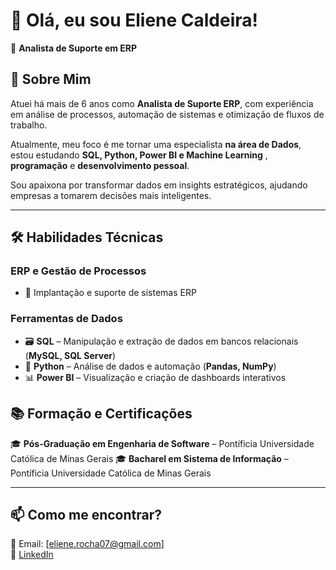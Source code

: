  # 👋 Olá, eu sou Eliene Caldeira!

🎯 **Analista de Suporte em ERP** 


## 🚀 Sobre Mim

Atuei há mais de 6 anos como **Analista de Suporte ERP**, com experiência em análise de processos, automação de sistemas e otimização de fluxos de trabalho.  

Atualmente, meu foco é me tornar uma especialista **na  área de Dados**, estou estudando **SQL, Python, Power BI e Machine Learning** , **programação** e **desenvolvimento pessoal**.

Sou apaixona por transformar dados em insights estratégicos, ajudando empresas a tomarem decisões mais inteligentes.

---

## 🛠️ Habilidades Técnicas

### **ERP e Gestão de Processos**
- 💼 Implantação e suporte de sistemas ERP

### **Ferramentas de Dados**
- 🗃️ **SQL** – Manipulação e extração de dados em bancos relacionais (**MySQL, SQL Server**)
- 🐍 **Python** – Análise de dados e automação (**Pandas, NumPy**)
- 📊 **Power BI** – Visualização e criação de dashboards interativos


## 📚 Formação e Certificações

🎓 **Pós-Graduação em Engenharia de Software** – Pontíficia Universidade Católica de Minas Gerais 
🎓 **Bacharel em Sistema de Informação** – Pontíficia Universidade Católica de Minas Gerais 


---

## 📫 Como me encontrar?

📩 Email: [eliene.rocha07@gmail.com]  
🔗 [LinkedIn](https://www.linkedin.com/in/eliene-caldeira-analisedados-etl-businessintelligence-cientistadedados-pentaho/)  
 


